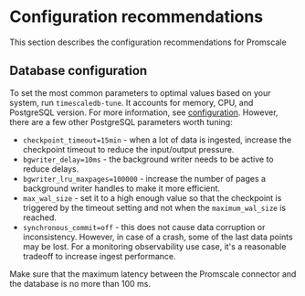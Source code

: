 # Configuration recommendations
This section describes the configuration recommendations for Promscale

## Database configuration

To set the most common parameters to optimal values based on your system, run
`timescaledb-tune`. It accounts for memory, CPU, and PostgreSQL version. For
more information, see [configuration][timescale-tune-configuration]. However,
there are a few other PostgreSQL parameters worth tuning:

* `checkpoint_timeout=15min` - when a lot of data is ingested, increase the
  checkpoint timeout to reduce the input/output pressure.
* `bgwriter_delay=10ms` - the background writer needs to be active to reduce
  delays.
* `bgwriter_lru_maxpages=100000` - increase the number of pages a background
  writer handles to make it more efficient.
* `max_wal_size` - set it to a high enough value so that the checkpoint is triggered
  by the timeout setting and not when the `maximum_wal_size` is reached.
* `synchronous_commit=off` - this does not cause data corruption or
  inconsistency. However, in case of a crash, some of the last data points may be
  lost. For a monitoring observability use case, it's a reasonable tradeoff to
  increase ingest performance. 

<highlight type="important"> 
Make sure that the maximum latency between the
Promscale connector and the database is no more than 100&nbsp;ms. 
</highlight>


[timescale-tune-configuration]: https://docs.timescale.com/timescaledb/latest/how-to-guides/configuration/timescaledb-tune/#timescaledb-tuning-tool